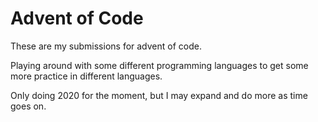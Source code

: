 # Advent of Code

These are my submissions for advent of code.

Playing around with some different programming languages to get some more practice in different languages.

Only doing 2020 for the moment, but I may expand and do more as time goes on.
